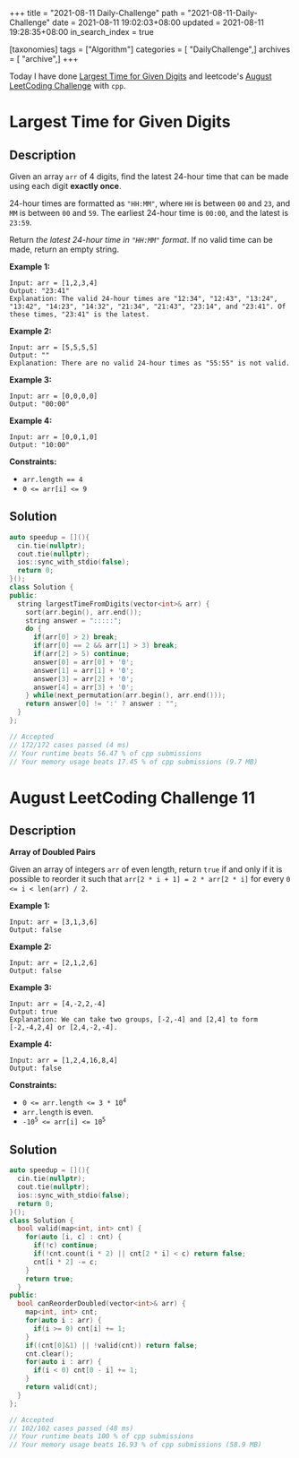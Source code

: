 +++
title = "2021-08-11 Daily-Challenge"
path = "2021-08-11-Daily-Challenge"
date = 2021-08-11 19:02:03+08:00
updated = 2021-08-11 19:28:35+08:00
in_search_index = true

[taxonomies]
tags = ["Algorithm"]
categories = [ "DailyChallenge",]
archives = [ "archive",]
+++

Today I have done [Largest Time for Given Digits](https://leetcode.com/problems/largest-time-for-given-digits/description/) and leetcode's [August LeetCoding Challenge](https://leetcode.com/explore/challenge/card/august-leetcoding-challenge-2021/614/week-2-august-8th-august-14th/3876/) with `cpp`.

<!-- more -->

# Largest Time for Given Digits

## Description

Given an array `arr` of 4 digits, find the latest 24-hour time that can be made using each digit **exactly once**.

24-hour times are formatted as `"HH:MM"`, where `HH` is between `00` and `23`, and `MM` is between `00` and `59`. The earliest 24-hour time is `00:00`, and the latest is `23:59`.

Return *the latest 24-hour time in `"HH:MM"` format*. If no valid time can be made, return an empty string.

 

**Example 1:**

```
Input: arr = [1,2,3,4]
Output: "23:41"
Explanation: The valid 24-hour times are "12:34", "12:43", "13:24", "13:42", "14:23", "14:32", "21:34", "21:43", "23:14", and "23:41". Of these times, "23:41" is the latest.
```

**Example 2:**

```
Input: arr = [5,5,5,5]
Output: ""
Explanation: There are no valid 24-hour times as "55:55" is not valid.
```

**Example 3:**

```
Input: arr = [0,0,0,0]
Output: "00:00"
```

**Example 4:**

```
Input: arr = [0,0,1,0]
Output: "10:00"
```

 

**Constraints:**

- `arr.length == 4`
- `0 <= arr[i] <= 9`

## Solution

``` cpp
auto speedup = [](){
  cin.tie(nullptr);
  cout.tie(nullptr);
  ios::sync_with_stdio(false);
  return 0;
}();
class Solution {
public:
  string largestTimeFromDigits(vector<int>& arr) {
    sort(arr.begin(), arr.end());
    string answer = ":::::";
    do {
      if(arr[0] > 2) break;
      if(arr[0] == 2 && arr[1] > 3) break;
      if(arr[2] > 5) continue;
      answer[0] = arr[0] + '0';
      answer[1] = arr[1] + '0';
      answer[3] = arr[2] + '0';
      answer[4] = arr[3] + '0';
    } while(next_permutation(arr.begin(), arr.end())); 
    return answer[0] != ':' ? answer : "";
  }
};

// Accepted
// 172/172 cases passed (4 ms)
// Your runtime beats 56.47 % of cpp submissions
// Your memory usage beats 17.45 % of cpp submissions (9.7 MB)
```

# August LeetCoding Challenge 11

## Description

**Array of Doubled Pairs**

Given an array of integers `arr` of even length, return `true` if and only if it is possible to reorder it such that `arr[2 * i + 1] = 2 * arr[2 * i]` for every `0 <= i < len(arr) / 2`.

 

**Example 1:**

```
Input: arr = [3,1,3,6]
Output: false
```

**Example 2:**

```
Input: arr = [2,1,2,6]
Output: false
```

**Example 3:**

```
Input: arr = [4,-2,2,-4]
Output: true
Explanation: We can take two groups, [-2,-4] and [2,4] to form [-2,-4,2,4] or [2,4,-2,-4].
```

**Example 4:**

```
Input: arr = [1,2,4,16,8,4]
Output: false
```
<p><strong>Constraints:</strong></p>

<ul>
	<li><code>0 &lt;= arr.length &lt;= 3 * 10<sup>4</sup></code></li>
	<li><code>arr.length</code> is even.</li>
	<li><code>-10<sup>5</sup> &lt;= arr[i] &lt;= 10<sup>5</sup></code></li>
</ul>

## Solution

``` cpp
auto speedup = [](){
  cin.tie(nullptr);
  cout.tie(nullptr);
  ios::sync_with_stdio(false);
  return 0;
}();
class Solution {
  bool valid(map<int, int> cnt) {
    for(auto [i, c] : cnt) {
      if(!c) continue;
      if(!cnt.count(i * 2) || cnt[2 * i] < c) return false;
      cnt[i * 2] -= c;
    }
    return true;
  }
public:
  bool canReorderDoubled(vector<int>& arr) {
    map<int, int> cnt;
    for(auto i : arr) {
      if(i >= 0) cnt[i] += 1;
    }
    if((cnt[0]&1) || !valid(cnt)) return false;
    cnt.clear();
    for(auto i : arr) {
      if(i < 0) cnt[0 - i] += 1;
    }
    return valid(cnt);
  }
};

// Accepted
// 102/102 cases passed (48 ms)
// Your runtime beats 100 % of cpp submissions
// Your memory usage beats 16.93 % of cpp submissions (58.9 MB)
```
